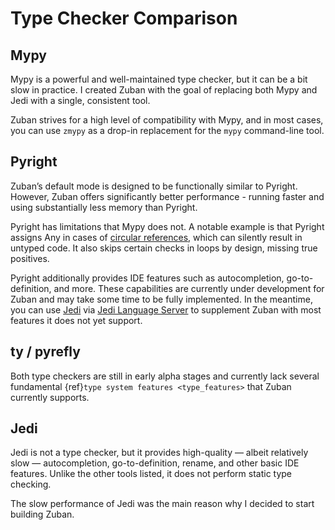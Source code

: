 # Type Checker Comparison

## Mypy

Mypy is a powerful and well-maintained type checker, but it can be a bit slow
in practice. I created Zuban with the goal of replacing both Mypy and Jedi
with a single, consistent tool.

Zuban strives for a high level of compatibility with Mypy, and in most cases,
you can use `zmypy` as a drop-in replacement for the `mypy` command-line tool.

## Pyright

Zuban’s default mode is designed to be functionally similar to Pyright.
However, Zuban offers significantly better performance - running faster and
using substantially less memory than Pyright.

Pyright has limitations that Mypy does not. A notable example is that
Pyright assigns Any in cases of
[circular references](https://microsoft.github.io/pyright/#/mypy-comparison?id=circular-references),
which can silently result in untyped code. It also skips certain checks in
loops by design, missing true positives.

Pyright additionally provides IDE features such as autocompletion,
go-to-definition, and more. These capabilities are currently under development
for Zuban and may take some time to be fully implemented.
In the meantime, you can use [Jedi](https://github.com/davidhalter/jedi) via
[Jedi Language Server](https://github.com/pappasam/jedi-language-server/) to
supplement Zuban with most features it does not yet support.

## ty / pyrefly

Both type checkers are still in early alpha stages and currently lack several
fundamental {ref}`type system features <type_features>` that Zuban currently
supports.


## Jedi

Jedi is not a type checker, but it provides high-quality — albeit relatively
slow — autocompletion, go-to-definition, rename, and other basic IDE features.
Unlike the other tools listed, it does not perform static type checking.

The slow performance of Jedi was the main reason why I decided to start
building Zuban.
